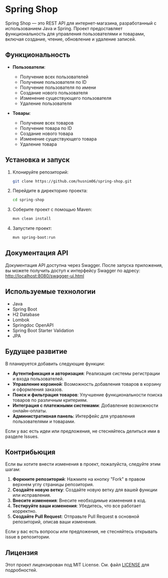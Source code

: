 # Spring Shop

Spring Shop — это REST API для интернет-магазина, разработанный с использованием Java и Spring. Проект предоставляет функциональность для управления пользователями и товарами, включая создание, чтение, обновление и удаление записей.

## Функциональность

- **Пользователи**:
  - Получение всех пользователей
  - Получение пользователя по ID
  - Получение пользователя по имени
  - Создание нового пользователя
  - Изменение существующего пользователя
  - Удаление пользователя

- **Товары**:
  - Получение всех товаров
  - Получение товара по ID
  - Создание нового товара
  - Изменение существующего товара
  - Удаление товара

## Установка и запуск

1. Клонируйте репозиторий:
   ```bash
   git clone https://github.com/husnim06/spring-shop.git
   ```

2. Перейдите в директорию проекта:
   ```bash
   cd spring-shop
   ```

3. Соберите проект с помощью Maven:
   ```bash
   mvn clean install
   ```

4. Запустите проект:
   ```bash
   mvn spring-boot:run
   ```

## Документация API

Документация API доступна через Swagger. После запуска приложения, вы можете получить доступ к интерфейсу Swagger по адресу:
<http://localhost:8080/swagger-ui.html>

## Используемые технологии

- Java
- Spring Boot
- H2 Database
- Lombok
- Springdoc OpenAPI
- Spring Boot Starter Validation
- JPA

## Будущее развитие

В планируется добавить следующие функции:

- **Аутентификация и авторизация**: Реализация системы регистрации и входа пользователей.
- **Управление корзиной**: Возможность добавления товаров в корзину и оформления заказов.
- **Поиск и фильтрация товаров**: Улучшение функциональности поиска товаров по различным критериям.
- **Интеграция с платежными системами**: Добавление возможности онлайн-оплаты.
- **Административная панель**: Интерфейс для управления пользователями и товарами.

Если у вас есть идеи или предложения, не стесняйтесь делиться ими в разделе Issues.

## Контрибьюция

Если вы хотите внести изменения в проект, пожалуйста, следуйте этим шагам:

1. **Форкните репозиторий**: Нажмите на кнопку "Fork" в правом верхнем углу страницы репозитория.
2. **Создайте новую ветку**: Создайте новую ветку для вашей функции или исправления.
3. **Внесите изменения**: Внесите необходимые изменения в код.
4. **Тестируйте ваши изменения**: Убедитесь, что все работает корректно.
5. **Создайте Pull Request**: Отправьте Pull Request в основной репозиторий, описав ваши изменения.

Если у вас есть вопросы или предложения, не стесняйтесь открывать issue в репозитории.

## Лицензия

Этот проект лицензирован под MIT License. См. файл [LICENSE](LICENSE) для подробностей.

